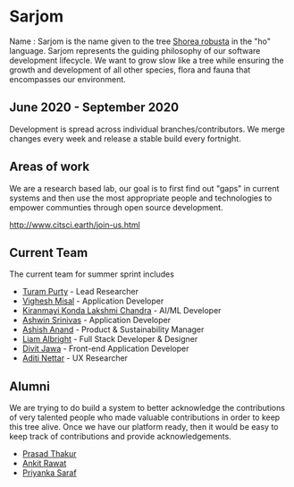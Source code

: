 # Sarjom

Name : Sarjom is the name given to the tree [Shorea robusta](https://en.wikipedia.org/wiki/Shorea_robusta) in the "ho" language. Sarjom represents the guiding philosophy of our software development lifecycle. We want to grow slow like a tree while ensuring the growth and development of all other species, flora and fauna that encompasses our environment.

## June 2020 - September 2020
Development is spread across individual branches/contributors. We merge changes every week and release a stable build every fortnight.

## Areas of work
We are a research based lab, our goal is to first find out "gaps" in current systems and then use the most appropriate people and technologies to empower communties through open source development. 

http://www.citsci.earth/join-us.html

## Current Team
The current team for summer sprint includes

* [Turam Purty](http://turam.github.io/) - Lead Researcher
* [Vighesh Misal](https://www.linkedin.com/in/vighnesh-misal/) - Application Developer
* [Kiranmayi Konda Lakshmi Chandra](https://www.linkedin.com/in/kiranmayiklc/) - AI/ML Developer
* [Ashwin Srinivas](https://www.linkedin.com/in/ashwinsrinivas/)  - Application Developer
* [Ashish Anand](https://www.linkedin.com/in/ashishanand9/) - Product & Sustainability Manager
* [Liam Albright](http://liamalbright.me) - Full Stack Developer & Designer
* [Divit Jawa](https://www.linkedin.com/in/divit-jawa/) - Front-end Application Developer
* [Aditi Nettar](https://www.linkedin.com/in/aditi-nettar-449419133/) - UX Researcher

## Alumni
We are trying to do build a system to better acknowledge the contributions of very talented people who made valuable contributions in order to keep this tree alive. Once we have our platform ready, then it would be easy to keep track of contributions and provide acknowledgements.

* [Prasad Thakur](https://www.linkedin.com/in/prsdt/)
* [Ankit Rawat](https://www.linkedin.com/in/ankr/)
* [Priyanka Saraf](https://www.linkedin.com/in/priyankasaraf30/)
